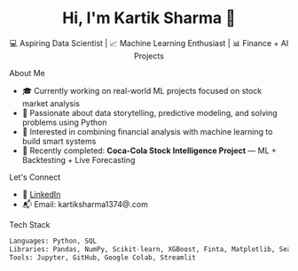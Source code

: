 <h1 align="center">Hi, I'm Kartik Sharma 👋</h1>

<p align="center">
  💻 Aspiring Data Scientist | 📈 Machine Learning Enthusiast | 📊 Finance + AI Projects
</p>



 About Me

- 🎓 Currently working on real-world ML projects focused on stock market analysis
- 🚀 Passionate about data storytelling, predictive modeling, and solving problems using Python
- 🧩 Interested in combining financial analysis with machine learning to build smart systems
- 🔭 Recently completed: **Coca-Cola Stock Intelligence Project** — ML + Backtesting + Live Forecasting

 Let's Connect

- 💼 [LinkedIn](https://www.linkedin.com/in/kartiksharma7604/)
- 📬 Email: kartiksharma1374@.com


 Tech Stack

```python
Languages: Python, SQL  
Libraries: Pandas, NumPy, Scikit-learn, XGBoost, Finta, Matplotlib, Seaborn  
Tools: Jupyter, GitHub, Google Colab, Streamlit  
